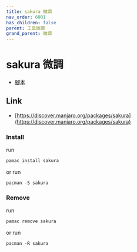 ```yaml
---
title: sakura 微調
nav_order: 6001
has_children: false
parent: 工具微調
grand_parent: 微調
---
```



# sakura 微調

* [腳本](https://github.com/samwhelp/note-about-manjaro/tree/gh-pages/_demo/adjustment/tool/sakura)


## Link

* [https://discover.manjaro.org/packages/sakura](https://discover.manjaro.org/packages/sakura)

### Install

run

``` sh
pamac install sakura
```

or run

```
pacman -S sakura
```


### Remove

run

``` sh
pamac remove sakura
```

or run

```
pacman -R sakura
```
